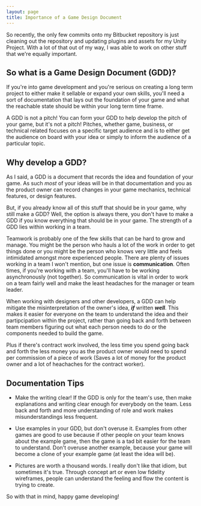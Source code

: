 ```yaml
---
layout: page
title: Importance of a Game Design Document
---
```


So recently, the only few commits onto my Bitbucket repository is just cleaning out the repository and updating plugins and assets for my Unity Project. With a lot of that out of my way, I was able to work on other stuff that we're equally important.

## So what is a Game Design Document (GDD)?

If you're into game development and you're serious on creating a long term project to either make it sellable or expand your own skills, you'll need a sort of documentation that lays out the foundation of your game and what the reachable state should be within your long term time frame. 

A GDD is not a pitch! You can form your GDD to help develop the pitch of your game, but it's not a pitch! Pitches, whether game, business, or technical related focuses on a specific target audience and is to either get the audience on board with your idea or simply to inform the audience of a particular topic.

## Why develop a GDD?

As I said, a GDD is a document that records the idea and foundation of your game. As such *most* of your ideas will be in that documentation and you as the product owner can record changes in your game mechanics, technical features, or design features.

But, if you already know all of this stuff that should be in your game, why still make a GDD? Well, the option is always there, you don't have to make a GDD if you know everything that should be in your game. The strength of a GDD lies within working in a team.

Teamwork is probably one of the few skills that can be hard to grow and manage. You might be the person who hauls a lot of the work in order to get things done or you might be the person who knows very little and feels intimidated amongst more experienced people. There are plenty of issues working in a team I won't mention, but one issue is **communication**. Often times, if you're working with a team, you'll have to be working asynchronously (not together). So communication is vital in order to work on a team fairly well and make the least headaches for the manager or team leader.

When working with designers and other developers, a GDD can help mitigate the misinterpretation of the owner's idea, ***if*** written ***well***. This makes it easier for everyone on the team to understand the idea and their partipcipation within the project, rather than going back and forth between team members figuring out what each person needs to do or the components needed to build the game.

Plus if there's contract work involved, the less time you spend going back and forth the less money you as the product owner would need to spend per commission of a piece of work (Saves a lot of money for the product owner and a lot of heachaches for the contract worker).

## Documentation Tips

* Make the writing clear! If the GDD is only for the team's use, then make explanations and writing clear enough for everybody on the team. Less back and forth and more understanding of role and work makes misunderstandings less frequent.

* Use examples in your GDD, but don't overuse it. Examples from other games are good to use because if other people on your team knows about the example game, then the game is a tad bit easier for the team to understand. Don't overuse another example, because your game will become a clone of your example game (at least the idea will be).

* Pictures are worth a thousand words. I really don't like that idiom, but sometimes it's true. Through concept art or even low fidelity wireframes, people can understand the feeling and flow the content is trying to create.

So with that in mind, happy game developing!

